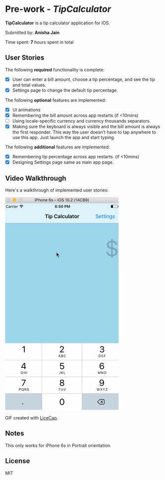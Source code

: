 # Pre-work - *TipCalculator*

**TipCalculator** is a tip calculator application for iOS.

Submitted by: **Anisha Jain**

Time spent: **7** hours spent in total

## User Stories

The following **required** functionality is complete:

* [x] User can enter a bill amount, choose a tip percentage, and see the tip and total values.
* [x] Settings page to change the default tip percentage.

The following **optional** features are implemented:
* [x] UI animations
* [x] Remembering the bill amount across app restarts (if <10mins)
* [ ] Using locale-specific currency and currency thousands separators.
* [x] Making sure the keyboard is always visible and the bill amount is always the first responder. This way the user doesn't have to tap anywhere to use this app. Just launch the app and start typing.

The following **additional** features are implemented:
* [x] Remembering tip percentage across app restarts. (if <10mins)
* [x] Designing Settings page same as main app page.

## Video Walkthrough

Here's a walkthrough of implemented user stories:

![Video Walkthrough](TipCalculator.gif)

GIF created with [LiceCap](http://www.cockos.com/licecap/).

## Notes

This only works for iPhone 6s in Portrait orientation.

## License
MIT
